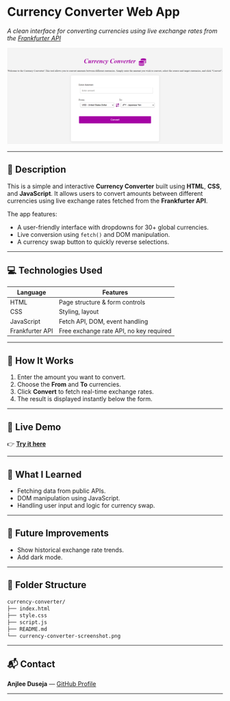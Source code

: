 # Currency Converter Web App


_A clean interface for converting currencies using live exchange rates from the [Frankfurter API](https://www.frankfurter.app)_

![Currency Converter Screenshot](https://github.com/AnjleeDuseja/Currency_Converter/blob/main/currency-converter-screenshot.PNG)

---

## 📌 Description

This is a simple and interactive **Currency Converter** built using **HTML**, **CSS**, and **JavaScript**. It allows users to convert amounts between different currencies using live exchange rates fetched from the **Frankfurter API**.

The app features:
- A user-friendly interface with dropdowns for 30+ global currencies.
- Live conversion using `fetch()` and DOM manipulation.
- A currency swap button to quickly reverse selections.

---

## 💻 Technologies Used

| Language     | Features                          |
|--------------|-----------------------------------|
| HTML         | Page structure & form controls    |
| CSS          | Styling, layout  |
| JavaScript   | Fetch API, DOM, event handling    |
| Frankfurter API | Free exchange rate API, no key required |

---

## 🔧 How It Works

1. Enter the amount you want to convert.
2. Choose the **From** and **To** currencies.
3. Click **Convert** to fetch real-time exchange rates.
4. The result is displayed instantly below the form.

---

## 🔗 Live Demo

👉 [**Try it here**](#) 

---


## 🧠 What I Learned

- Fetching data from public APIs.
- DOM manipulation using JavaScript.
- Handling user input and logic for currency swap.

---

## 🚀 Future Improvements

- Show historical exchange rate trends.
- Add dark mode.

---

## 📂 Folder Structure

```
currency-converter/
├── index.html
├── style.css
├── script.js
├── README.md
└── currency-converter-screenshot.png
```

---

## 📬 Contact

 **Anjlee Duseja** — [GitHub Profile](https://github.com/AnjleeDuseja)



---



